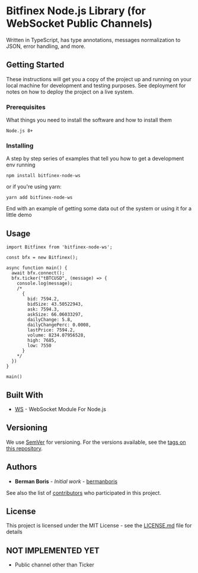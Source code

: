 # Bitfinex Node.js Library (for WebSocket Public Channels)

Written in TypeScript, has type annotations, messages normalization to JSON, error handling, and more.

## Getting Started

These instructions will get you a copy of the project up and running on your local machine for development and testing purposes. See deployment for notes on how to deploy the project on a live system.

### Prerequisites

What things you need to install the software and how to install them

```
Node.js 8+
```

### Installing

A step by step series of examples that tell you how to get a development env running

```
npm install bitfinex-node-ws
```

or if you're using yarn:

```
yarn add bitfinex-node-ws
```

End with an example of getting some data out of the system or using it for a little demo

## Usage

```
import Bitfinex from 'bitfinex-node-ws';

const bfx = new Bitfinex();

async function main() {
  await bfx.connect();
  bfx.ticker("tBTCUSD", (message) => {
    console.log(message);
    /*
      {
        bid: 7594.2,
        bidSize: 43.50522943,
        ask: 7594.3,
        askSize: 66.06033297,
        dailyChange: 5.8,
        dailyChangePerc: 0.0008,
        lastPrice: 7594.2,
        volume: 8234.07956528,
        high: 7685,
        low: 7550
      }
    */
  })
}

main()
```

## Built With

- [WS](https://www.npmjs.com/package/ws) - WebSocket Module For Node.js

## Versioning

We use [SemVer](http://semver.org/) for versioning. For the versions available, see the [tags on this repository](https://github.com/bermanboris/bitfinex-node-ws/tags).

## Authors

- **Berman Boris** - _Initial work_ - [bermanboris](https://github.com/bermanboris)

See also the list of [contributors](https://github.com/bermanboris/bitfinex-node-ws/contributors) who participated in this project.

## License

This project is licensed under the MIT License - see the [LICENSE.md](LICENSE.md) file for details

## NOT IMPLEMENTED YET

- Public channel other than Ticker

